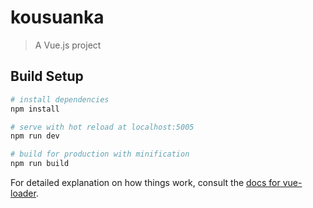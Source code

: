 # kousuanka

> A Vue.js project

## Build Setup

``` bash
# install dependencies
npm install

# serve with hot reload at localhost:5005
npm run dev

# build for production with minification
npm run build
```

For detailed explanation on how things work, consult the [docs for vue-loader](http://vuejs.github.io/vue-loader).
